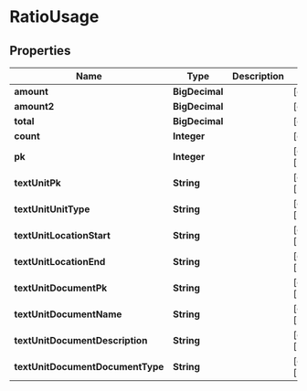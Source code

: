 

# RatioUsage


## Properties

Name | Type | Description | Notes
------------ | ------------- | ------------- | -------------
**amount** | **BigDecimal** |  |  [optional]
**amount2** | **BigDecimal** |  |  [optional]
**total** | **BigDecimal** |  |  [optional]
**count** | **Integer** |  |  [optional]
**pk** | **Integer** |  |  [optional] [readonly]
**textUnitPk** | **String** |  |  [optional] [readonly]
**textUnitUnitType** | **String** |  |  [optional] [readonly]
**textUnitLocationStart** | **String** |  |  [optional] [readonly]
**textUnitLocationEnd** | **String** |  |  [optional] [readonly]
**textUnitDocumentPk** | **String** |  |  [optional] [readonly]
**textUnitDocumentName** | **String** |  |  [optional] [readonly]
**textUnitDocumentDescription** | **String** |  |  [optional] [readonly]
**textUnitDocumentDocumentType** | **String** |  |  [optional] [readonly]



